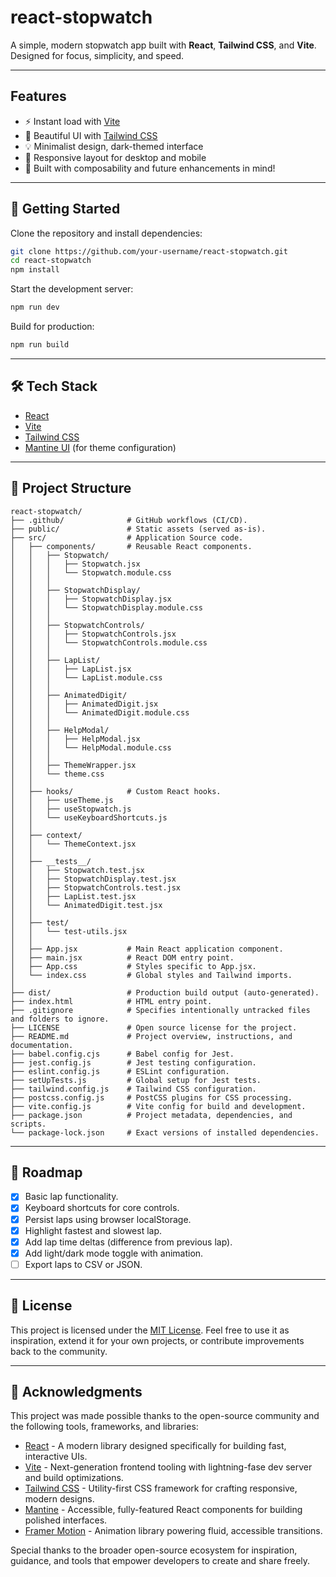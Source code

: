 # react-stopwatch

A simple, modern stopwatch app built with **React**, **Tailwind CSS**, and **Vite**. Designed for focus, simplicity, and speed.

---

## Features

- ⚡ Instant load with [Vite](https://vitejs.dev/)
- 🎨 Beautiful UI with [Tailwind CSS](https://tailwindcss.com/)
- 💡 Minimalist design, dark-themed interface
- 📱 Responsive layout for desktop and mobile
- 🧠 Built with composability and future enhancements in mind!

---

## 🚀 Getting Started

Clone the repository and install dependencies:

```bash
git clone https://github.com/your-username/react-stopwatch.git
cd react-stopwatch
npm install
```

Start the development server:

```bash
npm run dev
```

Build for production:

```bash
npm run build
```

---

## 🛠️ Tech Stack

- [React](https://reactjs.org/)
- [Vite](https://vitejs.dev/)
- [Tailwind CSS](https://tailwindcss.com/)
- [Mantine UI](https://mantine.dev/) (for theme configuration)

---

## 📁 Project Structure

```
react-stopwatch/
├── .github/              # GitHub workflows (CI/CD).
├── public/               # Static assets (served as-is).
├── src/                  # Application Source code.
│   ├── components/       # Reusable React components.
│   │   ├── Stopwatch/
│   │   │   ├── Stopwatch.jsx
│   │   │   └── Stopwatch.module.css
│   │   │
│   │   ├── StopwatchDisplay/
│   │   │   ├── StopwatchDisplay.jsx
│   │   │   └── StopwatchDisplay.module.css
│   │   │
│   │   ├── StopwatchControls/
│   │   │   ├── StopwatchControls.jsx
│   │   │   └── StopwatchControls.module.css
│   │   │
│   │   ├── LapList/
│   │   │   ├── LapList.jsx
│   │   │   └── LapList.module.css
│   │   │
│   │   ├── AnimatedDigit/
│   │   │   ├── AnimatedDigit.jsx
│   │   │   └── AnimatedDigit.module.css
│   │   │
│   │   ├── HelpModal/
│   │   │   ├── HelpModal.jsx
│   │   │   └── HelpModal.module.css
│   │   │
│   │   ├── ThemeWrapper.jsx
│   │   └── theme.css
│   │     
│   ├── hooks/            # Custom React hooks.
│   │   ├── useTheme.js
│   │   ├── useStopwatch.js
│   │   └── useKeyboardShortcuts.js
│   │
│   ├── context/
│   │   └── ThemeContext.jsx
│   │
│   ├── __tests__/
│   │   ├── Stopwatch.test.jsx
│   │   ├── StopwatchDisplay.test.jsx
│   │   ├── StopwatchControls.test.jsx
│   │   ├── LapList.test.jsx
│   │   └── AnimatedDigit.test.jsx
│   │
│   ├── test/
│   │   └── test-utils.jsx
│   │
│   ├── App.jsx           # Main React application component.
│   ├── main.jsx          # React DOM entry point.
│   ├── App.css           # Styles specific to App.jsx.
│   └── index.css         # Global styles and Tailwind imports.
│
├── dist/                 # Production build output (auto-generated).
├── index.html            # HTML entry point.
├── .gitignore            # Specifies intentionally untracked files and folders to ignore.
├── LICENSE               # Open source license for the project.
├── README.md             # Project overview, instructions, and documentation.
├── babel.config.cjs      # Babel config for Jest.
├── jest.config.js        # Jest testing configuration.
├── eslint.config.js      # ESLint configuration.
├── setUpTests.js         # Global setup for Jest tests.
├── tailwind.config.js    # Tailwind CSS configuration.
├── postcss.config.js     # PostCSS plugins for CSS processing.
├── vite.config.js        # Vite config for build and development.
├── package.json          # Project metadata, dependencies, and scripts.
└── package-lock.json     # Exact versions of installed dependencies.
```

---

## 🎯 Roadmap

- [x] Basic lap functionality.
- [x] Keyboard shortcuts for core controls.
- [x] Persist laps using browser localStorage.
- [x] Highlight fastest and slowest lap.
- [x] Add lap time deltas (difference from previous lap).
- [x] Add light/dark mode toggle with animation.
- [ ] Export laps to CSV or JSON.

---

## 📄 License

This project is licensed under the [MIT License](./LICENSE).
Feel free to use it as inspiration, extend it for your own projects, or contribute improvements back to the community.

---

## 🙌 Acknowledgments

This project was made possible thanks to the open-source community and the following tools, frameworks, and libraries:

- [React](https://react.dev) - A modern library designed specifically for building fast, interactive UIs.
- [Vite](https://vitejs.dev/) - Next-generation frontend tooling with lightning-fase dev server and build optimizations.
- [Tailwind CSS](https://tailwindcss.com/) - Utility-first CSS framework for crafting responsive, modern designs.
- [Mantine](https://mantine.dev/) - Accessible, fully-featured React components for building polished interfaces.
- [Framer Motion](https://www.framer.com/motion/) - Animation library powering fluid, accessible transitions.

Special thanks to the broader open-source ecosystem for inspiration, guidance, and tools that empower developers to create and share freely.
